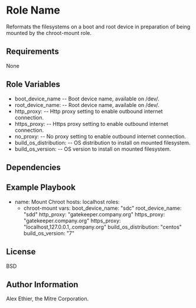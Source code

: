 Role Name
=========

Reformats the filesystems on a boot and root device in preparation of being mounted by the chroot-mount role.

Requirements
------------

None

Role Variables
--------------

- boot_device_name -- Boot device name, available on /dev/.
- root_device_name: -- Root device name, available on /dev/.
- http_proxy: -- Http proxy setting to enable outbound internet connection.
- https_proxy: -- Https proxy setting to enable outbound internet connection.
- no_proxy: -- No proxy setting to enable outbound internet connection.
- build_os_distribution: -- OS distribution to install on mounted filesystem.
- build_os_version: -- OS version to install on mounted filesystem.

Dependencies
------------

Example Playbook
----------------

- name: Mount Chroot
  hosts: localhost
  roles:
   - chroot-mount
  vars:
    boot_device_name: "sdc"
    root_device_name: "sdd"
    http_proxy: "gatekeeper.company.org"
    https_proxy: "gatekeeper.company.org"
    https_proxy: "localhost,127.0.0.1,.company.org"
    build_os_distribution: "centos"
    build_os_version: "7"

License
-------

BSD

Author Information
------------------

Alex Ethier, the Mitre Corporation.

